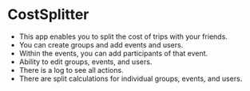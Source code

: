 # CostSplitter

- This app enables you to split the cost of trips with your friends.
- You can create groups and add events and users.
- Within the events, you can add participants of that event.
- Ability to edit groups, events, and users.
- There is a log to see all actions.
- There are split calculations for individual groups, events, and users.

